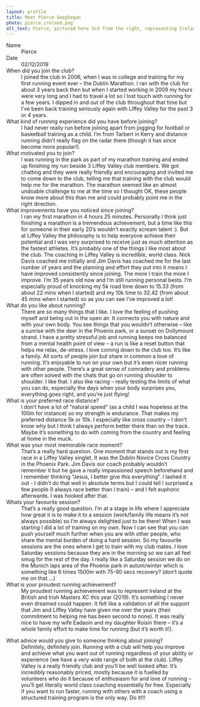 ```yaml
---
layout: profile
title: Meet Pierce Geoghegan
photo: pierce_ireland.png
alt_text: Pierce, pictured here 3rd from the right, representing Ireland at the British and Irish XC International event in Aintree
---
```


<dl>
<dt>Name</dt>
<dd>Pierce</dd>

<dt>Date</dt>
<dd>02/12/2019</dd>

<dt>When did you join the club?</dt>
<dd>I joined the club in 2006, when I was in college and training for my first running event ever – the Dublin Marathon. I ran with the club for about 3 years back then but when I started working in 2009 my hours were very long and I had to travel a lot so I lost touch with running for a few years. I dipped in and out of the club throughout that time but I’ve been back training seriously again with Liffey Valley for the past 3 or 4 years.</dd>

<dt>What kind of running experience did you have before joining?</dt>
<dd>I had never really run before joining apart from jogging for football or basketball training as a child. I’m from Tarbert in Kerry and distance running didn’t really flag on the radar there (though it has since become more popular!).</dd>

<dt>What motivated you to join?</dt>
<dd>I was running in the park as part of my marathon training and ended up finishing my run beside 3 Liffey Valley club members. We got chatting and they were really friendly and encouraging and invited me to come down to the club, telling me that training with the club would help me for the marathon. The marathon seemed like an almost undoable challenge to me at the time so I thought OK, these people know more about this than me and could probably point me in the right direction.</dd>

<dt>What improvements have you noticed since joining?</dt>
<dd>I ran my first marathon in 4 hours 25 minutes. Personally I think just finishing a marathon is a tremendous achievement, but a time like this for someone in their early 20’s wouldn’t exactly scream talent :). But at Liffey Valley the philosophy is to help everyone achieve their potential and I was very surprised to receive just as much attention as the fastest athletes. It’s probably one of the things I like most about the club. The coaching in Liffey Valley is incredible, world class. Nick Davis coached me initially and Jim Davis has coached me for the last number of years and the planning and effort they put into it means I have improved consistently since joining. The more I train the more I improve. I’m 35 years old now and I’m still running personal bests. I’m especially proud of knocking my 5k road time down to 15.33 (from about 22 mins when I started) and my 10k time to 32.42 (from about 45 mins when I started) so as you can see I’ve improved a lot!</dd>

<dt>What do you like about running?</dt>
<dd>There are so many things that I like. I love the feeling of pushing myself and being out in the open air. It connects you with nature and with your own body. You see things that you wouldn’t otherwise – like a sunrise with the deer in the Phoenix park, or a sunset on Dollymount strand. I have a pretty stressful job and running keeps me balanced from a mental health point of view – a run is like a reset button that helps me relax, de-stress.
I love coming down to the club too. It’s like a family. All sorts of people join but share in common a love of running. It’s enjoyable to run on your own but it’s even nicer running with other people. There’s a great sense of comradery and problems are often solved with the chats that go on running shoulder to shoulder. I like that. I also like racing – really testing the limits of what you can do, especially the days when your body surprises you, everything goes right, and you’re just flying!</dd>

<dt>What is your preferred race distance?</dt>
<dd>I don’t have a lot of “natural speed” (as a child I was hopeless at the 100m for instance) so my strength is endurance. That makes my preferred distance 5k or 10k. I especially like cross country – I don’t know why but I think I always perform better there than on the track. Maybe it’s something to do with coming from the country and feeling at home in the muck.</dd>

<dt>What was your most memorable race moment?</dt>
<dd>That’s a really hard question. One moment that stands out is my first race in a Liffey Valley singlet. It was the Dublin Novice Cross Country in the Phoenix Park. Jim Davis our coach probably wouldn’t remember it but he gave a really impassioned speech beforehand and I remember thinking “Jesus, I better give this everything”. I lashed it out - I didn’t do that well in absolute terms but I could tell I surprised a few people (I always race better than I train) – and I felt euphoric afterwards. I was hooked after that.</dd>

<dt>Whats your favourite session?</dt>
<dd>That’s a really good question. I’m at a stage in life where I appreciate how great it is to make it to a session (work/family life means it’s not always possible) so I’m always delighted just to be there! When I was starting I did a lot of training on my own. Now I can see that you can push yourself much further when you are with other people, who share the mental burden of doing a hard session. So my favourite sessions are the ones where I get to train with my club mates. I love Saturday sessions because they are in the morning so we can all feel smug for the rest of the day. I really like a Saturday session we do on the Munich laps area of the Phoenix park in autum/winter which is something like 6 times 1500m with 75-90 secs recovery? (don’t quote me on that….)</dd>

<dt>What is your proudest running achievement?</dt>
<dd>My proudest running achievement was to represent Ireland at the British and Irish Masters XC this year (2019). It’s something I never even dreamed could happen. It felt like a validation of all the support that Jim and Liffey Valley have given me over the years (their commitment to helping me has been second to none). It was really nice to have my wife Eadaoin and my daughter Roisin there – it’s a whole family effort to make time for running (but it’s worth it!).</dd>
</dl>

<dt>What advice would you give to someone thinking about joining?</dt>
<dd>Definitely, definitely join. Running with a club will help you improve and achieve what you want out of running regardless of your ability or experience (we have a very wide range of both at the club). Liffey Valley is a really friendly club and you’ll be well looked after. It’s incredibly reasonably priced, mostly because it is fuelled by volunteers who do it because of enthusiasm for and love of running – you’ll get literally world class coaching essentially for free. Especially if you want to run faster, running with others with a coach using a structured training program is the only way. Do it!!!</dd>
</dl>
